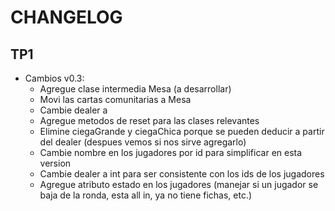 # CHANGELOG

## TP1

- Cambios v0.3:
   - Agregue clase intermedia Mesa (a desarrollar)
   - Movi las cartas comunitarias a Mesa
   - Cambie dealer a 
   - Agregue metodos de reset para las clases relevantes
   - Elimine ciegaGrande y ciegaChica porque se pueden deducir a partir del dealer (despues vemos si nos sirve agregarlo)
   - Cambie nombre en los jugadores por id para simplificar en esta version
   - Cambie dealer a int para ser consistente con los ids de los jugadores
   - Agregue atributo estado en los jugadores (manejar si un jugador se baja de la ronda, esta all in, ya no tiene fichas, etc.)
